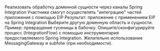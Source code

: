 ﻿Реализовать обработку доменной сущности через каналы Spring Integration
Участники смогут осуществлять "интеграцию" частей приложения с помощью EIP Результат: приложение c применением EIP на Spring Integration
    Выберите другую доменную область и сущности. Пример: превращение гусеницы в бабочку.
    Опишите/сконфигурируйте процесс (IntegrationFlow) с помощью инструментария предоставляемого Spring Integration.
    Желательно использование MessagingGateway и subfolw (при необходимости).
